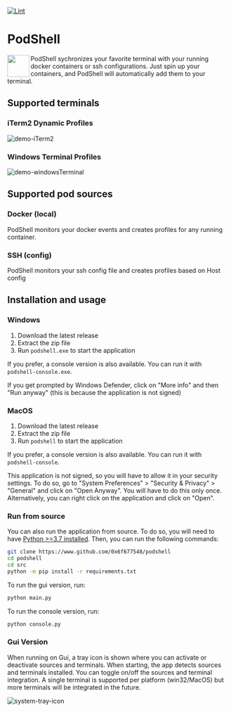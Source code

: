 [![Lint](https://github.com/0x6f677548/podshell/actions/workflows/lint-quick.yml/badge.svg)](https://github.com/0x6f677548/podshell/actions/workflows/lint-quick.yml)
# PodShell
<img align="left" src="https://github.com/0x6f677548/podshell/assets/64972114/6391cf0c-1655-4122-949d-ccbcd9550746" height="50" width="50"/>
PodShell sychronizes your favorite terminal with your running docker containers or ssh configurations. 
Just spin up your containers, and PodShell will automatically add them to your terminal. 

## Supported terminals
### iTerm2 Dynamic Profiles
![demo-iTerm2](https://github.com/0x6f677548/podshell/assets/64972114/7c0f482c-4879-41e6-b3a7-b71ee68b3c7f)

### Windows Terminal Profiles
![demo-windowsTerminal](https://github.com/0x6f677548/podshell/assets/64972114/f707e629-d0c1-48c2-93b4-1bdeeacb662c)

## Supported pod sources
### Docker (local)
PodShell monitors your docker events and creates profiles for any running container.

### SSH (config)
PodShell monitors your ssh config file and creates profiles based on Host config

## Installation and usage
### Windows
1. Download the latest release
2. Extract the zip file
3. Run `podshell.exe` to start the application

If you prefer, a console version is also available. You can run it with `podshell-console.exe`.

If you get prompted by Windows Defender, click on "More info" and then "Run anyway" (this is because the application is not signed)

### MacOS
1. Download the latest release
2. Extract the zip file
3. Run `podshell` to start the application

If you prefer, a console version is also available. You can run it with `podshell-console`.

This application is not signed, so you will have to allow it in your security settings. To do so, go to "System Preferences" > "Security & Privacy" > "General" and click on "Open Anyway". You will have to do this only once. Alternatively, you can right click on the application and click on "Open".

### Run from source
You can also run the application from source. To do so, you will need to have [Python >=3.7 installed](https://www.python.org/downloads/). Then, you can run the following commands:
```bash
git clone https://www.github.com/0x6f677548/podshell
cd podshell
cd src
python -m pip install -r requirements.txt
```
To run the gui version, run:
```bash
python main.py
```

To run the console version, run:
```bash
python console.py
```
### Gui Version
When running on Gui, a tray icon is shown where you can activate or deactivate sources and terminals. When starting, the app detects sources and terminals installed. You can toggle on/off the sources and terminal integration. A single terminal is supported per platform (win32/MacOS) but more terminals will be integrated in the future.

![system-tray-icon](https://github.com/0x6f677548/podshell/assets/64972114/f20bb879-9d08-4baf-bafa-afb05b0486dc)
